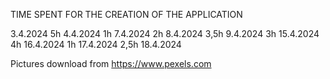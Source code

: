 TIME SPENT FOR THE CREATION OF THE APPLICATION

3.4.2024 5h
4.4.2024 1h
7.4.2024 2h
8.4.2024 3,5h
9.4.2024 3h 
15.4.2024 4h
16.4.2024 1h
17.4.2024 2,5h
18.4.2024 


Pictures download from https://www.pexels.com